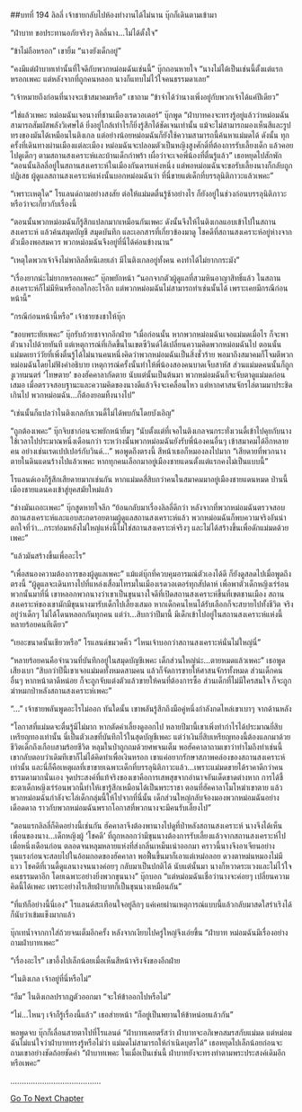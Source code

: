 ##บทที่ 194 ลิลลี่
เจ้าชายกลับไปห้องทำงานได้ไม่นาน บุ๊กก็เดินตามเข้ามา


“ฝ่าบาท ขอประทานอภัยจริงๆ ลิลลี่นาง...ไม่ได้ตั้งใจ”


“ข้าไม่ถือหรอก” เขายิ้ม “นางยังเด็กอยู่”


“คงมีแต่ฝ่าบาทเท่านั้นที่ใจดีกับพวกหม่อมฉันเช่นนี้” บุ๊กถอนหายใจ “นางไม่ได้เป็นเช่นนี้ตั้งแต่แรกหรอกเพคะ แต่หลังจากที่ถูกคนหลอก นางก็แทบไม่ไว้ใจคนธรรมดาเลย”


“เจ้าหมายถึงก่อนที่นางจะเข้าสมาคมหรือ” เขาถาม “ข้าจำได้ว่านางเพิ่งอยู่กับพวกเจ้าได้แค่ปีเดียว”


“ใช่แล้วเพคะ หม่อมฉันเจอนางที่ชานเมืองเรดวอเตอร์” บุ๊กพูด “ฝ่าบาทคงจะทรงรู้อยู่แล้วว่าหม่อมฉันสามารถสัมผัสพลังวิเศษได้ ยิ่งอยู่ใกล้เท่าไรก็ยิ่งรู้สึกได้ชัดเจนเท่านั้น แม้จะไม่สามารถมองเห็นสีและรูปทรงของมันได้เหมือนไนติงเกล แต่อย่างน้อยหม่อมฉันก็ยังใช้ความสามารถนี้ค้นหาแม่มดได้ ดังนั้น ทุกครั้งที่เดินทางผ่านเมืองแต่ละเมือง หม่อมฉันจะปลอมตัวเป็นหญิงสูงศักดิ์ที่ต้องการรับเลี้ยงเด็ก แล้วคอยไปดูเด็กๆ ตามสถานสงเคราะห์และบ้านเด็กกำพร้า เผื่อว่าจะเจอพี่น้องที่ตื่นรู้แล้ว” เธอหยุดไปสักพัก “ตอนนั้นลิลลี่อยู่ในสถานสงเคราะห์ในเมืองกันดารแห่งหนึ่ง แต่พอหม่อมฉันจะขอรับเลี้ยงนางก็กลับถูกปฏิเสธ ผู้ดูแลสถานสงเคราะห์แห่งนั้นบอกหม่อมฉันว่า ที่นี่ขายแต่เด็กที่บรรลุนิติภาวะแล้วเพคะ”


“เพราะเหตุใด” โรแลนด์ถามอย่างสงสัย ต่อให้แม่มดตื่นรู้ช้าอย่างไร ก็ยังอยู่ในช่วงก่อนบรรลุนิติภาวะ หรือว่าจะเกี่ยวกับเรื่องนี้


“ตอนนั้นพวกหม่อมฉันก็รู้สึกแปลกมากเหมือนกันเพคะ ดังนั้นจึงให้ไนติงเกลแอบเข้าไปในสถานสงเคราะห์ แล้วค้นสมุดบัญชี สมุดบันทึก และเอกสารที่เกี่ยวข้องมาดู โชคดีที่สถานสงเคราะห์อยู่ห่างจากตัวเมืองพอสมควร พวกหม่อมฉันจึงอยู่ที่นี่ได้ค่อนข้างนาน”


“เหตุใดพวกเจ้าจึงไม่พาลิลลี่หนีเลยเล่า มีไนติงเกลอยู่ทั้งคน คงทำได้ไม่ยากกระมัง”


“เรื่องยากน่ะไม่ยากหรอกเพคะ” บุ๊กพยักหน้า “นอกจากตัวผู้ดูแลที่สวมหินอาญาสิทธิ์แล้ว ในสถานสงเคราะห์ก็ไม่มีหินหรือกลไกอะไรอีก แต่พวกหม่อมฉันไม่สามารถทำเช่นนั้นได้ เพราะเคยมีกรณีก่อนหน้านี้”


“กรณีก่อนหน้านี้หรือ” เจ้าชายชงชาให้บุ๊ก


“ขอบพระทัยเพคะ” บุ๊กรับถ้วยชาจากอีกฝ่าย “เมื่อก่อนนั้น หากพวกหม่อมฉันเจอแม่มดเมื่อไร ก็จะพาตัวนางไปด้วยทันที แต่เหตุการณ์ที่เกิดขึ้นในเขตซีวินด์ได้เปลี่ยนความคิดพวกหม่อมฉันไป ตอนนั้น แม่มดเยาว์วัยที่เพิ่งตื่นรู้ได้ไม่นานคนหนึ่งคิดว่าพวกหม่อมฉันเป็นสิ่งชั่วร้าย พอมาถึงสมาคมก็โจมตีพวกหม่อมฉันโดยไม่ฟังคำอธิบาย เหตุการณ์ครั้งนั้นทำให้พี่น้องสองคนบาดเจ็บสาหัส ส่วนแม่มดคนนั้นก็ถูกงูเวทมนตร์ ‘โทษตาย’ ของฮัคคาลากัดตาย นับแต่นั้นเป็นต้นมา พวกหม่อมฉันก็จะจับตาดูแม่มดก่อนเสมอ เมื่อตรวจสอบฐานะและความคิดของนางดีแล้วจึงจะเคลื่อนไหว แต่หากศาสนจักรไล่ตามมาประชิดเกินไป พวกหม่อมฉัน...ก็ต้องยอมทิ้งนางไป”


“เช่นนั้นก็แปลว่าไนติงเกลกับเวนดี้ไม่ได้พบกันโดยบังเอิญ”


“ถูกต้องเพคะ” บุ๊กจิบชาก่อนจะพยักหน้ายิ้มๆ “นับตั้งแต่ที่เจอไนติงเกลจนกระทั่งเวนดี้เข้าไปคุยกับนาง ใช้เวลาไปประมาณหนึ่งเดือนกว่า ระหว่างนั้นพวกหม่อมฉันยังรับพี่น้องคนอื่นๆ เข้าสมาคมได้อีกหลายคน อย่างเช่นเรดเปปเปอร์กับวินด์...” พอพูดถึงตรงนี้ สีหน้าเธอก็หมองลงไปมาก “เสียดายที่พวกนางตายในดินแดนร้างไปแล้วเพคะ หากทุกคนเลือกมาอยู่เมืองชายแดนตั้งแต่แรกคงไม่เป็นแบบนี้”


โรแลนด์เองก็รู้สึกเสียดายมากเช่นกัน หากแม่มดสี่สิบกว่าคนในสมาคมมาอยู่เมืองชายแดนหมด ป่านนี้เมืองชายแดนคงเข้าสู่ยุคสมัยใหม่แล้ว


“ช่างมันเถอะเพคะ” บุ๊กสูดหายใจลึก “ย้อนกลับมาเรื่องลิลลี่ดีกว่า หลังจากที่พวกหม่อมฉันตรวจสอบสถานสงเคราะห์และแอบสะกดรอยตามผู้ดูแลสถานสงเคราะห์แล้ว พวกหม่อมฉันก็พบความจริงอันน่าตกใจที่ว่า...กระท่อมหลังไม่ใหญ่แห่งนี้ไม่ใช่สถานสงเคราะห์จริงๆ และไม่ได้สร้างขึ้นเพื่อดักแม่มดด้วยเพคะ”


“แล้วมันสร้างขึ้นเพื่ออะไร”


“เพื่อสนองความต้องการของผู้ดูแลเพคะ” แม้แต่บุ๊กที่ควบคุมอารมณ์ตัวเองได้ดี ก็ยังดูสลดไปเมื่อพูดถึงตรงนี้ “ผู้ดูแลจะเดินทางไปที่แหล่งเสื่อมโทรมในเมืองเรดวอเตอร์ทุกสัปดาห์ เพื่อพาตัวเด็กหญิงเร่ร่อนพวกนั้นมาที่นี่ เขาหลอกพวกนางว่าเขาเป็นขุนนางใจดีที่เปิดสถานสงเคราะห์ขึ้นที่เขตชานเมือง สถานสงเคราะห์ของเขามักมีขุนนางมารับเด็กไปเลี้ยงเสมอ หากเด็กคนไหนได้รับเลือกก็จะสบายไปทั้งชีวิต จริงอยู่ว่าเด็กๆ ไม่ได้โดนหลอกกันทุกคน แต่ว่า...สิบกว่าปีมานี้ มีเด็กเข้าไปอยู่ในสถานสงเคราะห์แห่งนี้หลายร้อยคนทีเดียว”


“เยอะขนาดนั้นเชียวหรือ” โรแลนด์ขมวดคิ้ว “ไหนเจ้าบอกว่าสถานสงเคราะห์นั่นไม่ใหญ่นี่”


“หลายร้อยคนคือจำนวนที่บันทึกอยู่ในสมุดบัญชีเพคะ เด็กส่วนใหญ่น่ะ...ตายหมดแล้วเพคะ” เธอพูดเสียงเบา “สิบกว่าปีนี้เขาเจอแม่มดทั้งหมดสามคน แล้วก็จัดการขายให้ศาสนจักรทั้งหมด ส่วนเด็กคนอื่นๆ หากหน้าตาดีหน่อย ก็จะถูกจับแต่งตัวแล้วขายให้คนที่ต้องการซื้อ ส่วนเด็กที่ไม่มีใครสนใจ ก็จะถูกฆ่าหมกป่าหลังสถานสงเคราะห์เพคะ”


“...” เจ้าชายพลันพูดอะไรไม่ออก ทันใดนั้น เขาพลันรู้สึกถึงมือคู่หนึ่งกำลังกดไหล่เขาเบาๆ จากด้านหลัง


“โอกาสที่แม่มดจะตื่นรู้มีไม่มาก หากตัดค่าเลี้ยงดูออกไป หลายปีมานี้เขาเพิ่งทำกำไรได้ประมาณยี่สิบเหรียญทองเท่านั้น นี่เป็นตัวเลขที่บันทึกไว้ในสุดบัญชีเพคะ แต่ว่าเงินยี่สิบเหรียญทองนี้ต้องแลกมาด้วยชีวิตเด็กถึงเกือบสามร้อยชีวิต หลุมในป่าถูกถมด้วยศพจนเต็ม พอฮัคคาลาถามเขาว่าทำไมถึงทำเช่นนี้ เขากลับตอบว่าเดิมทีเขาก็ไม่ได้คิดทำเพื่อเงินหรอก เขาแค่อยากรักษาสภาพคล่องของสถานสงเคราะห์เท่านั้น และนี่ก็คือเหตุผลที่เขาขายเฉพาะเด็กที่บรรลุนิติภาวะแล้ว...เพราะแม่มดขายได้ราคาดีกว่าคนธรรมดามากนั่นเอง จุดประสงค์ที่แท้จริงของเขาคือการเสพสุขจากอำนาจอันเด็ดขาดต่างหาก การได้ชี้ชะตาเด็กหญิงเร่ร่อนพวกนี้ทำให้เขารู้สึกเหมือนได้เป็นพระราชา ตอนที่ฮัคคาลาโมโหฆ่าเขาตาย แล้วพวกหม่อมฉันกำลังจะไล่เด็กกลุ่มนี้ให้ไปจากที่นี่นั้น เด็กส่วนใหญ่กลับจ้องมองพวกหม่อมฉันอย่างเดือดดาล ราวกับพวกหม่อมฉันพรากโอกาสที่พวกนางจะมีคนรับเลี้ยงไป”


“ตอนแรกลิลลี่ก็คิดอย่างนี้เช่นกัน ฮัคคาลาจึงต้องพานางไปดูที่ป่าหลังสถานสงเคราะห์ นางจึงได้เห็นเพื่อนของนาง...เด็กหญิงผู้ ‘โชคดี’ ที่ถูกหลอกว่ามีขุนนางต้องการรับเลี้ยงแล้วจากสถานสงเคราะห์ไปเมื่อหนึ่งเดือนก่อน ตลอดจนหลุมหลายแห่งที่ส่งกลิ่นเหม็นเน่าออกมา คราวนี้นางจึงอาเจียนอย่างรุนแรงก่อนจะสลบไปในอ้อมกอดของฮัคคาลา พอฟื้นขึ้นมาก็เอาแต่เหม่อลอย ดวงตาหม่นหมองไม่มีแวว โชคดีที่เวนดี้ดูแลนางจนนางค่อยๆ กลับมาเป็นปกติได้ นับแต่นั้นมา นางก็หวาดระแวงและไม่ไว้ใจคนธรรมดาอีก โดยเฉพาะอย่างยิ่งพวกขุนนาง” บุ๊กบอก “แต่หม่อมฉันเชื่อว่านางจะค่อยๆ เปลี่ยนความคิดนี้ได้เพคะ เพราะอย่างไรเสียฝ่าบาทก็เป็นขุนนางเหมือนกัน”


“ที่แท้ก็อย่างนี้นี่เอง” โรแลนด์สะเทือนใจอยู่ลึกๆ แค่เคยผ่านเหตุการณ์แบบนี้แล้วกลับมาสดใสร่าเริงได้ก็นับว่าเข้มแข็งมากแล้ว


บุ๊กเทน้ำจากกาใส่ถ้วยจนเต็มอีกครั้ง หลังจากเงียบไปครู่ใหญ่จึงเอ่ยขึ้น “ฝ่าบาท หม่อมฉันมีเรื่องอย่างถามฝ่าบาทเพคะ”


“เรื่องอะไร” เขาอึ้งไปเล็กน้อยเมื่อเห็นสีหน้าจริงจังของอีกฝ่าย


“ไนติงเกล เจ้าอยู่ที่นี่หรือไม่”


“อืม” ไนติงเกลปรากฎตัวออกมา “จะให้ข้าออกไปหรือไม่”


“ไม่...ไหนๆ เจ้าก็รู้เรื่องนี้แล้ว” เธอส่ายหน้า “ก็อยู่เป็นพยานให้ข้าหน่อยแล้วกัน”


พอพูดจบ บุ๊กก็เลื่อนสายตาไปที่โรแลนด์ “ฝ่าบาทเคยตรัสว่า ฝ่าบาทจะอภิเษกสมรสกับแม่มด แต่หม่อมฉันไม่แน่ใจว่าฝ่าบาททรงรู้หรือไม่ว่า แม่มดไม่สามารถให้กำเนิดบุตรได้” เธอหยุดไปเล็กน้อยก่อนจะถามเขาอย่างชัดถ้อยชัดคำ “ฝ่าบาทเพคะ ในเมื่อเป็นเช่นนี้ ฝ่าบาทยังจะทรงทำตามพระประสงค์เดิมอีกหรือเพคะ”


........................................




[Go To Next Chapter]( ./107.md)